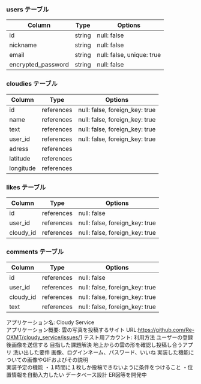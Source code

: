 

### users テーブル

| Column              | Type    | Options                  |
| ------------------- | ------- | ------------------------ |
| id                  | string  | null: false              |
| nickname            | string  | null: false              |
| email               | string  | null: false, unique: true|
| encrypted_password  | string  | null: false              |



### cloudies テーブル

| Column                | Type             | Options                        |
| ----------------------| ---------------- | ------------------------------ |
| id                    | references       | null: false, foreign_key: true |
| name                  | references       | null: false, foreign_key: true |
| text                  | references       | null: false, foreign_key: true |
| user_id               | references       | null: false, foreign_key: true |
| adress                | references       |                                |
| latitude              | references       |                                |
| longitude             | references       |                                |


### likes テーブル

| Column                | Type             | Options                        |
| ----------------------| ---------------- | ------------------------------ |
| id                    | references       | null: false                    |
| user_id               | references       | null: false, foreign_key: true |
| cloudy_id             | references       | null: false, foreign_key: true |


### comments テーブル

| Column                | Type             | Options                        |
| ----------------------| ---------------- | ------------------------------ |
| id                    | references       | null: false                    |
| user_id               | references       | null: false, foreign_key: true |
| cloudy_id             | references       | null: false, foreign_key: true |
| text                  | references       | null: false, foreign_key: true |




アプリケーション名: Cloudy Service	
アプリケーション概要: 雲の写真を投稿するサイト
URL:https://github.com/Re-OKMT/cloudy_service/issues/1
テスト用アカウント:
利用方法	ユーザーの登録後画像を送信する
目指した課題解決	地上からの雲の形を確認し投稿し合うアプリ
洗い出した要件	画像、ログインネーム、パスワード、いいね
実装した機能についての画像やGIFおよびその説明	
実装予定の機能  ・１時間に１枚しか投稿できないように条件をつけること
              ・位置情報を自動入力したい
データベース設計	ER図等を開発中
